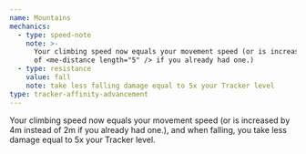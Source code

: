 ```yaml
---
name: Mountains
mechanics:
  - type: speed-note
    note: >-
      Your climbing speed now equals your movement speed (or is increased by <me-distance length="10" abbr /> instead
      of <me-distance length="5" /> if you already had one.)
  - type: resistance
    value: fall
    note: take less falling damage equal to 5x your Tracker level
type: tracker-affinity-advancement
---
```

Your climbing speed now equals your movement speed (or is increased by 4m instead of 2m if you already had one.), and when falling, you take less damage equal to 5x your Tracker level.
